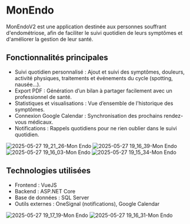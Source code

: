 # MonEndo

MonEndoV2 est une application destinée aux personnes souffrant d'endométriose, afin de faciliter le suivi quotidien de leurs symptômes et d'améliorer la gestion de leur santé.

## Fonctionnalités principales

- Suivi quotidien personnalisé : Ajout et suivi des symptômes, douleurs, activité physiques, traitements et événements du cycle (spotting, nausée...).
- Export PDF : Génération d’un bilan à partager facilement avec un professionnel de santé.
- Statistiques et visualisations : Vue d’ensemble de l'historique des symptômes. 
- Connexion Google Calendar : Synchronisation des prochains rendez-vous médicaux.
- Notifications : Rappels quotidiens pour ne rien oublier dans le suivi quotidien.

![2025-05-27 19_21_26-Mon Endo](https://github.com/user-attachments/assets/60c809d8-6284-4538-81a9-ff8e9d4c59f0)
![2025-05-27 19_16_39-Mon Endo](https://github.com/user-attachments/assets/10247a19-9cff-4d9d-8450-98a9ac456f2b)
![2025-05-27 19_16_03-Mon Endo](https://github.com/user-attachments/assets/7d7af961-bba7-48e2-80c3-4b898154c6cb)
![2025-05-27 19_15_34-Mon Endo](https://github.com/user-attachments/assets/b88da8fc-c03b-48e6-9a85-c9b9c3a72b55)

## Technologies utilisées

- Frontend : VueJS
- Backend : ASP.NET Core
- Base de données : SQL Server
- Outils externes : OneSignal (notifications), Google Calendar


![2025-05-27 19_17_19-Mon Endo](https://github.com/user-attachments/assets/8c3657a7-e029-4500-82d0-d04316c8750f)
![2025-05-27 19_16_31-Mon Endo](https://github.com/user-attachments/assets/0c82679a-49c7-4756-9002-61574c269dae)

